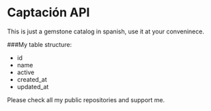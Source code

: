 # Captación API

This is just a gemstone catalog in spanish, use it at your conveninece.

###My table structure:
* id
* name
* active
* created_at
* updated_at

Please check all my public repositories and support me.